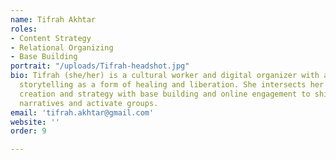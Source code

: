 ```yaml
---
name: Tifrah Akhtar
roles:
- Content Strategy
- Relational Organizing
- Base Building
portrait: "/uploads/Tifrah-headshot.jpg"
bio: Tifrah (she/her) is a cultural worker and digital organizer with a belief in
  storytelling as a form of healing and liberation. She intersects her skills in content
  creation and strategy with base building and online engagement to shift popular
  narratives and activate groups.
email: 'tifrah.akhtar@gmail.com'
website: ''
order: 9

---
```

